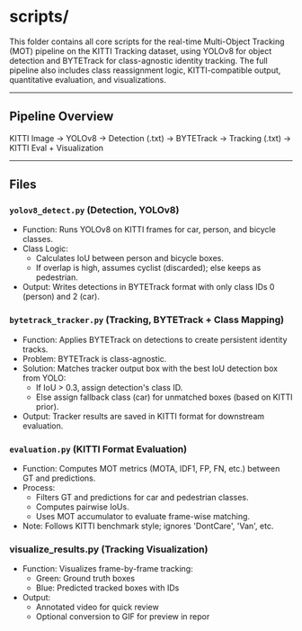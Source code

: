 # scripts/

This folder contains all core scripts for the real-time Multi-Object Tracking (MOT) pipeline on the KITTI Tracking dataset, using YOLOv8 for object detection and BYTETrack for class-agnostic identity tracking. The full pipeline also includes class reassignment logic, KITTI-compatible output, quantitative evaluation, and visualizations.

---

## Pipeline Overview
KITTI Image → YOLOv8 → Detection (.txt) → BYTETrack → Tracking (.txt) → KITTI Eval + Visualization

---

## Files

### `yolov8_detect.py` (Detection, YOLOv8)
- Function: Runs YOLOv8 on KITTI frames for car, person, and bicycle classes.
- Class Logic:
  - Calculates IoU between person and bicycle boxes.
  - If overlap is high, assumes cyclist (discarded); else keeps as pedestrian.
- Output: Writes detections in BYTETrack format with only class IDs 0 (person) and 2 (car).

### `bytetrack_tracker.py` (Tracking, BYTETrack + Class Mapping)
- Function: Applies BYTETrack on detections to create persistent identity tracks.
- Problem: BYTETrack is class-agnostic.
- Solution: Matches tracker output box with the best IoU detection box from YOLO:
  - If IoU > 0.3, assign detection's class ID.
  - Else assign fallback class (car) for unmatched boxes (based on KITTI prior).
- Output: Tracker results are saved in KITTI format for downstream evaluation.

### `evaluation.py` (KITTI Format Evaluation)
- Function: Computes MOT metrics (MOTA, IDF1, FP, FN, etc.) between GT and predictions.
- Process:
  - Filters GT and predictions for car and pedestrian classes.
  - Computes pairwise IoUs.
  - Uses MOT accumulator to evaluate frame-wise matching.
- Note: Follows KITTI benchmark style; ignores 'DontCare', 'Van', etc.

### visualize_results.py (Tracking Visualization)
- Function: Visualizes frame-by-frame tracking:
  - Green: Ground truth boxes
  - Blue: Predicted tracked boxes with IDs
- Output:
  - Annotated video for quick review
  - Optional conversion to GIF for preview in repor
